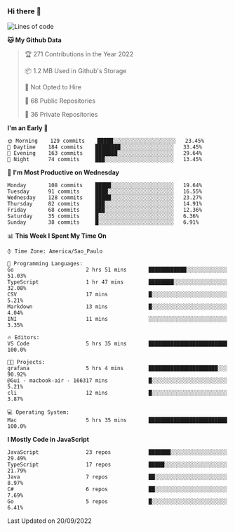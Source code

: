 ### Hi there 👋

<!--
**guicaulada/guicaulada** is a ✨ _special_ ✨ repository because its `README.md` (this file) appears on your GitHub profile.

Here are some ideas to get you started:

- 🔭 I’m currently working on ...
- 🌱 I’m currently learning ...
- 👯 I’m looking to collaborate on ...
- 🤔 I’m looking for help with ...
- 💬 Ask me about ...
- 📫 How to reach me: ...
- 😄 Pronouns: ...
- ⚡ Fun fact: ...
-->

<!--START_SECTION:waka-->
![Lines of code](https://img.shields.io/badge/From%20Hello%20World%20I%27ve%20Written-2.6%20million%20lines%20of%20code-blue)

**🐱 My Github Data** 

> 🏆 271 Contributions in the Year 2022
 > 
> 📦 1.2 MB Used in Github's Storage 
 > 
> 🚫 Not Opted to Hire
 > 
> 📜 68 Public Repositories 
 > 
> 🔑 36 Private Repositories  
 > 
**I'm an Early 🐤** 

```text
🌞 Morning    129 commits    █████░░░░░░░░░░░░░░░░░░░░   23.45% 
🌆 Daytime    184 commits    ████████░░░░░░░░░░░░░░░░░   33.45% 
🌃 Evening    163 commits    ███████░░░░░░░░░░░░░░░░░░   29.64% 
🌙 Night      74 commits     ███░░░░░░░░░░░░░░░░░░░░░░   13.45%

```
📅 **I'm Most Productive on Wednesday** 

```text
Monday       108 commits    █████░░░░░░░░░░░░░░░░░░░░   19.64% 
Tuesday      91 commits     ████░░░░░░░░░░░░░░░░░░░░░   16.55% 
Wednesday    128 commits    █████░░░░░░░░░░░░░░░░░░░░   23.27% 
Thursday     82 commits     ███░░░░░░░░░░░░░░░░░░░░░░   14.91% 
Friday       68 commits     ███░░░░░░░░░░░░░░░░░░░░░░   12.36% 
Saturday     35 commits     █░░░░░░░░░░░░░░░░░░░░░░░░   6.36% 
Sunday       38 commits     █░░░░░░░░░░░░░░░░░░░░░░░░   6.91%

```


📊 **This Week I Spent My Time On** 

```text
⌚︎ Time Zone: America/Sao_Paulo

💬 Programming Languages: 
Go                       2 hrs 51 mins       ████████████░░░░░░░░░░░░░   51.03% 
TypeScript               1 hr 47 mins        ████████░░░░░░░░░░░░░░░░░   32.08% 
CSV                      17 mins             █░░░░░░░░░░░░░░░░░░░░░░░░   5.21% 
Markdown                 13 mins             █░░░░░░░░░░░░░░░░░░░░░░░░   4.04% 
INI                      11 mins             ░░░░░░░░░░░░░░░░░░░░░░░░░   3.35%

🔥 Editors: 
VS Code                  5 hrs 35 mins       █████████████████████████   100.0%

🐱‍💻 Projects: 
grafana                  5 hrs 4 mins        ██████████████████████░░░   90.92% 
@Gui - macbook-air - 166317 mins             █░░░░░░░░░░░░░░░░░░░░░░░░   5.21% 
cli                      12 mins             █░░░░░░░░░░░░░░░░░░░░░░░░   3.87%

💻 Operating System: 
Mac                      5 hrs 35 mins       █████████████████████████   100.0%

```

**I Mostly Code in JavaScript** 

```text
JavaScript               23 repos            ███████░░░░░░░░░░░░░░░░░░   29.49% 
TypeScript               17 repos            █████░░░░░░░░░░░░░░░░░░░░   21.79% 
Java                     7 repos             ██░░░░░░░░░░░░░░░░░░░░░░░   8.97% 
C#                       6 repos             ██░░░░░░░░░░░░░░░░░░░░░░░   7.69% 
Go                       5 repos             █░░░░░░░░░░░░░░░░░░░░░░░░   6.41%

```



 Last Updated on 20/09/2022
<!--END_SECTION:waka-->
